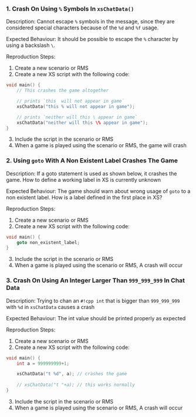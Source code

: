 ### 1. Crash On Using `%` Symbols In `xsChatData()`

Description: Cannot escape `%` symbols in the message, since they are considered special characters because of the `%d` and `%f` usage.

Expected Behaviour: It should be possible to escape the `%` character by using a backslash `\`.

Reproduction Steps:

1. Create a new scenario or RMS
2. Create a new XS script with the following code:
```cpp
void main() {
    // This crashes the game altogether

    // prints `this  will not appear in game`
    xsChatData("this % will not appear in game");

    // prints `neither will this \ appear in game`
    xsChatData("neither will this \% appear in game");
}
```
3. Include the script in the scenario or RMS
4. When a game is played using the scenario or RMS, the game will crash

### 2. Using `goto` With A Non Existent Label Crashes The Game

Description: If a goto statement is used as shown below, it crashes the game. How to define a working label in XS is currently unknown

Expected Behaviour: The game should warn about wrong usage of `goto` to a non existent label. How is a label defined in the first place in XS?

Reproduction Steps:

1. Create a new scenario or RMS
2. Create a new XS script with the following code:
```cpp
void main() {
    goto non_existent_label;
}
```
3. Include the script in the scenario or RMS
4. When a game is played using the scenario or RMS, A crash will occur

### 3. Crash On Using An Integer Larger Than `999_999_999` In Chat Data

Description: Trying to chan an `#!cpp int` that is bigger than `999_999_999` with `%d` in `xsChatData` causes a crash

Expected Behaviour: The int value should be printed properly as expected

Reproduction Steps:

1. Create a new scenario or RMS
2. Create a new XS script with the following code:
```cpp
void main() {
    int a = 999999999+1;

    xsChatData("t %d", a); // crashes the game   
 
    // xsChatData("t "+a); // this works normally
}
```
3. Include the script in the scenario or RMS
4. When a game is played using the scenario or RMS, A crash will occur

